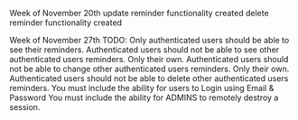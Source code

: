 Week of November 20th
update reminder functionality created
delete reminder functionality created

Week of November 27th
TODO:
Only authenticated users should be able to see their reminders. 
Authenticated users should not be able to see other authenticated users reminders. Only their own.
Authenticated users should not be able to change other authenticated users reminders. Only their own.
Authenticated users should not be able to delete other authenticated users reminders.
You must include the ability for users to Login using Email & Password
You must include the ability for ADMINS to remotely destroy a session.